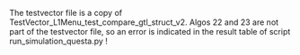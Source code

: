 The testvector file is a copy of TestVector_L1Menu_test_compare_gtl_struct_v2.
Algos 22 and 23 are not part of the testvector file, so an error is indicated
in the result table of script run_simulation_questa.py !
